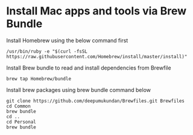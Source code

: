 # Install Mac apps and tools via Brew Bundle

Install Homebrew using the below command first
```shell
/usr/bin/ruby -e "$(curl -fsSL https://raw.githubusercontent.com/Homebrew/install/master/install)"
```

Install Brew bundle to read and install dependencies from Brewfile
```shell
brew tap Homebrew/bundle
```

Install brew packages using brew bundle command below
```shell
git clone https://github.com/deepumukundan/Brewfiles.git Brewfiles
cd Common
brew bundle
cd ..
cd Personal
brew bundle
```